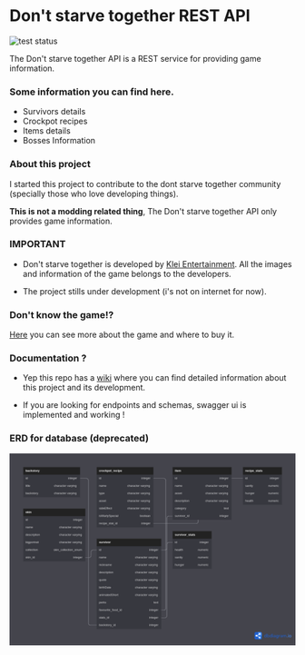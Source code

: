 # Don't starve together REST API


![test status](https://github.com/MauroMontan/dont-starve-together-REST-API/actions/workflows/tests.yml/badge.svg) 

The Don't starve together API is a REST service for providing game information.


### Some information you can find here.

- Survivors details
- Crockpot recipes
- Items details
- Bosses Information


### About this project 

I started this project to contribute to the dont starve together community (specially those who love developing things). 

**This is not a modding related thing**, The Don't starve together API only provides game information.


### IMPORTANT

- Don't starve together is developed by [Klei Entertainment](https://www.klei.com/). All the images and information of the game belongs to the developers.


- The project stills under development (i's not on internet for now).

### Don't know the game!?

[Here](https://www.klei.com/games/dont-starve-together) you can see more about the game and where to buy it. 


### Documentation ?

- Yep this repo has a [wiki](https://github.com/MauroMontan/dont-starve-together-REST-API/wiki) where you can find detailed information about this project and its development. 

- If you are looking for endpoints and schemas, swagger ui is implemented and working !

### ERD for database (deprecated)

![ERD](/docs/assets/erd_dst_database.png) 



